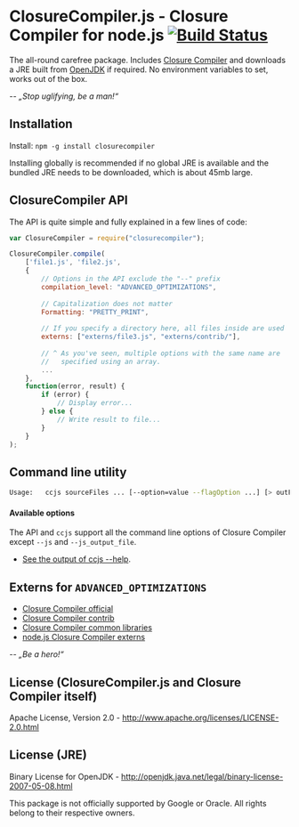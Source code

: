 ClosureCompiler.js - Closure Compiler for node.js [![Build Status](https://travis-ci.org/dcodeIO/ClosureCompiler.js.png?branch=master)](https://travis-ci.org/dcodeIO/ClosureCompiler.js)
=================================================

The all-round carefree package. Includes [Closure Compiler](https://developers.google.com/closure/compiler/) and 
downloads a JRE built from [OpenJDK](http://openjdk.java.net) if required. No environment variables to set, works out of
the box.

*-- „Stop uglifying, be a man!“*

Installation
------------

Install: `npm -g install closurecompiler`

Installing globally is recommended if no global JRE is available and the bundled JRE needs to be downloaded, which is
about 45mb large.

ClosureCompiler API
-------------------
The API is quite simple and fully explained in a few lines of code:

```javascript
var ClosureCompiler = require("closurecompiler");

ClosureCompiler.compile(
    ['file1.js', 'file2.js',
    {
        // Options in the API exclude the "--" prefix
        compilation_level: "ADVANCED_OPTIMIZATIONS",
        
        // Capitalization does not matter 
        Formatting: "PRETTY_PRINT",
        
        // If you specify a directory here, all files inside are used
        externs: ["externs/file3.js", "externs/contrib/"],
        
        // ^ As you've seen, multiple options with the same name are
        //   specified using an array.
        ...
    },
    function(error, result) {
        if (error) {
            // Display error...
        } else {
            // Write result to file...
        }
    }
);
```

Command line utility
--------------------

```bash
Usage:   ccjs sourceFiles ... [--option=value --flagOption ...] [> outFile]
```

#### Available options ####

The API and `ccjs` support all the command line options of Closure Compiler except `--js` and `--js_output_file`.

* [See the output of ccjs --help](https://github.com/dcodeIO/ClosureCompiler.js/blob/master/OPTIONS.md).

Externs for `ADVANCED_OPTIMIZATIONS`
------------------------------------
* [Closure Compiler official](http://code.google.com/p/closure-compiler/source/browse/externs)
* [Closure Compiler contrib](http://code.google.com/p/closure-compiler/source/browse/contrib/externs)
* [Closure Compiler common libraries](https://code.google.com/p/closure-compiler/wiki/ExternsForCommonLibraries)
* [node.js Closure Compiler externs](https://github.com/dcodeIO/node.js-closure-compiler-externs)

*-- „Be a hero!“*

License (ClosureCompiler.js and Closure Compiler itself)
--------------------------------------------------------
Apache License, Version 2.0 - http://www.apache.org/licenses/LICENSE-2.0.html

License (JRE)
-------------
Binary License for OpenJDK - http://openjdk.java.net/legal/binary-license-2007-05-08.html

This package is not officially supported by Google or Oracle. All rights belong to their respective owners.
